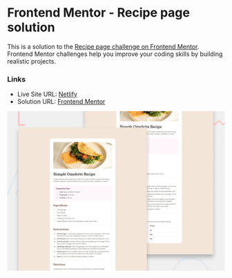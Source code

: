 # Frontend Mentor - Recipe page solution

This is a solution to the [Recipe page challenge on Frontend Mentor](https://www.frontendmentor.io/challenges/recipe-page-KiTsR8QQKm). Frontend Mentor challenges help you improve your coding skills by building realistic projects.

### Links

- Live Site URL: [Netlify](https://frontendmentor-solutions.netlify.app/recipe-page/)
- Solution URL: [Frontend Mentor](https://www.frontendmentor.io/solutions/recipe-page-landing-RTiWySOXfv)

![This is an image](./design/preview.jpg)
